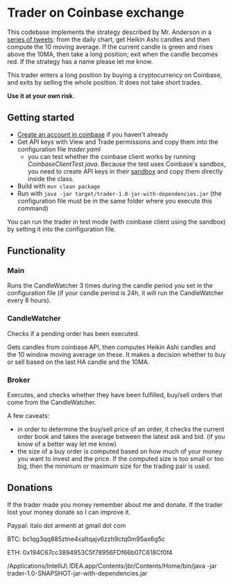 # Trader on Coinbase exchange
This codebase implements the strategy described by Mr. Anderson in a [series of tweets](https://twitter.com/TrueCrypto28/status/1012359287706996736): from the daily chart, get Heikin Ashi candles and then compute the 10 moving average. If the current candle is green and rises above the 10MA, then take a long position; exit when the candle becomes red. If the strategy has a name please let me know.

This trader enters a long position by buying a cryptocurrency on Coinbase, and exits by selling the whole position.
It does not take short trades.

**Use it at your own risk**.

## Getting started
- [Create an account in coinbase](https://www.coinbase.com/join/arment_35) if you haven't already
- Get API keys with View and Trade permissions and copy them into the configuration file *trader.yaml*  
    - you can test whether the coinbase client works by running *CoinbaseClientTest.java*. Because the test uses Coinbase's sandbox, you need to create API keys in their [sandbox](https://public.sandbox.pro.coinbase.com) and copy them directly inside the class.
- Build with
 `mvn clean package`
 - Run with `java -jar target/trader-1.0-jar-with-dependencies.jar` (the configuration file must be in the same folder where you execute this command)

You can run the trader in test mode (with coinbase client using the sandbox) by setting it into the configuration file.

## Functionality
### Main
Runs the CandleWatcher 3 times during the candle period you set in the configuration file (if your candle period is 24h, it will run the CandleWatcher every 8 hours).
### CandleWatcher
Checks if a pending order has been executed.

Gets candles from coinbase API, then computes Heikin Ashi candles and the 10 window moving average on these. It makes a decision whether to buy or sell based on the last HA candle and the 10MA.
### Broker
Executes, and checks whether they have been fulfilled, buy/sell orders that come from the CandleWatcher.

A few caveats:
- in order to determine the buy/sell price of an order, it checks the current order book and takes the average between the latest ask and bid. (if you know of a better way let me know)
- the size of a buy order is computed based on how much of your money you want to invest and the price. If the computed size is too small or too big, then the minimum or maximum size for the trading pair is used.

## Donations
If the trader made you money remember about me and donate. If the trader lost your money donate so I can improve it.

Paypal: italo dot armenti at gmail dot com

BTC: bc1qg3qq885ztne4xaltqajv6zzh9ctq0m95ax6g5c

ETH: 0x194C67cc3894953C5f78956FDf66b07C618Cf0f4


/Applications/IntelliJ\ IDEA.app/Contents/jbr/Contents/Home/bin/java -jar trader-1.0-SNAPSHOT-jar-with-dependencies.jar 